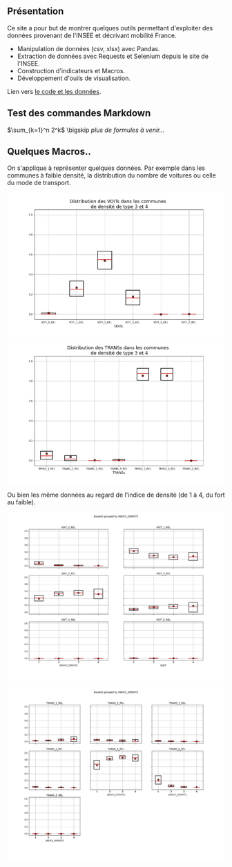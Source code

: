 ## Présentation

Ce site a pour but de montrer quelques outils permettant d'exploiter des données provenant de l'INSEE et décrivant mobilité France.

  * Manipulation de données (csv, xlsx) avec Pandas.
  * Extraction de données avec Requests et Selenium depuis le site de l'INSEE.
  * Construction d'indicateurs et Macros.
  * Développement d'ouils de visualisation.
  
Lien vers [le code et les données](https://github.com/victor4v/wavestone.git).

## Test des commandes Markdown

$\sum_{k=1}^n 2^k$
\bigskip
$\textit{plus de formules à venir...}$

## Quelques Macros..

On s'applique à représenter quelques données. Par exemple dans les communes à faible densité, la distribution du nombre de voitures ou celle du mode de transport. 

![La distribution du nombre de voitures](./images/low%20density/('VOITs'%2C%20False).jpg)
![La distribution du mode de transport](./images/low%20density/('TRANSs'%2C%20False).jpg)

Ou bien les même données au regard de l'indice de densité (de 1 à 4, du fort au faible).

![La distribution du nombre de voitures par indice de densité](./images/by_density/12v34('VOIT'%2C%20False).jpg)
![La distribution du  mode de transport par indice de densité](./images/by_density/12v34('TRANS'%2C%20False).jpg)

